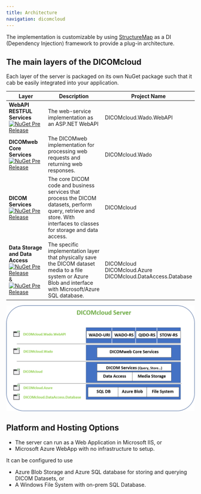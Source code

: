 ```yaml
---
title: Architecture
navigation: dicomcloud
---
```



The implementation is customizable by using [StructureMap](https://github.com/structuremap/structuremap) as a DI (Dependency Injection) framework to provide a plug-in architecture.

## The main layers of the DICOMcloud

Each layer of the server is packaged on its own NuGet package such that it cab be easily integrated into your application.

| Layer | Description | Project Name |
| --- | --- | --- |
| **WebAPI RESTFUL Services** [![NuGet Pre Release](https://img.shields.io/nuget/vpre/DICOMcloud.Wado.WebApi.svg)](https://www.nuget.org/packages/DICOMcloud.Wado.WebApi/)| The web-service implementation as an ASP.NET WebAPI | DICOMcloud.Wado.WebAPI |
| **DICOMweb Core Services** [![NuGet Pre Release](https://img.shields.io/nuget/vpre/DICOMcloud.Wado.svg)](https://www.nuget.org/packages/DICOMcloud.Wado/) | The DICOMweb implementation for processing web requests and returning web responses. | DICOMcloud.Wado |
| **DICOM Services** [![NuGet Pre Release](https://img.shields.io/nuget/vpre/DICOMcloud.svg)](https://www.nuget.org/packages/DICOMcloud/) | The core DICOM code and business services that process the DICOM datasets, perform query, retrieve and store. With interfaces to classes for storage and data access. | DICOMcloud |
| **Data Storage and Data Access** [![NuGet Pre Release](https://img.shields.io/nuget/vpre/DICOMcloud.DataAccess.Database.svg)](https://www.nuget.org/packages/DICOMcloud.DataAccess.Database/) & [![NuGet Pre Release](https://img.shields.io/nuget/vpre/DICOMcloud.Azure.svg)](https://www.nuget.org/packages/DICOMcloud.Azure/)| The specific implementation layer that physically save the DICOM dataset media to a file system or Azure Blob and interface with Microsoft/Azure SQL database. | DICOMcloud<br>DICOMcloud.Azure<br>DICOMcloud.DataAccess.Database |

![DICOMcloud Architecture](https://raw.githubusercontent.com/DICOMcloud/DICOMcloud/master/Resources/Docs/DICOMcloud-Arch..png)

## Platform and Hosting Options

* The server can run as a Web Application in Microsoft IIS, or 
* Microsoft Azure WebApp with no infrastructure to setup. 

It can be configured to use 
* Azure Blob Storage and Azure SQL database for storing and querying DICOM Datasets, or
* A Windows File System with on-prem SQL Database.
